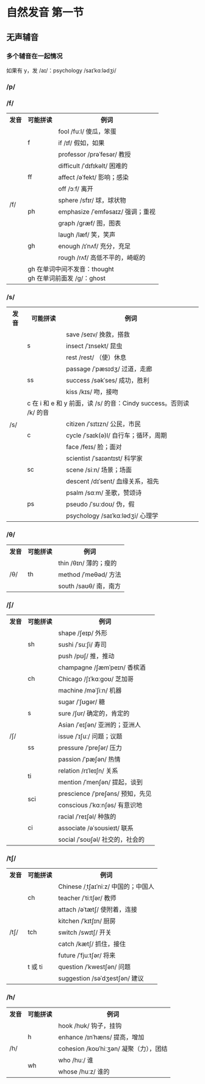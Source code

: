 # 自然发音 第一节

## 无声辅音

### 多个辅音在一起情况

如果有 y，发 /aɪ/：psychology /saɪˈkɑːlədʒi/

### /p/



### /f/

<table>
    <tr>
        <th>发音</th>
        <th>可能拼读</th>
        <th>例词</th>
    </tr>
    <tr>
        <td rowspan="13">/f/</td>
        <td rowspan="3">f</td>
        <td>fool /fuːl/ 傻瓜，笨蛋</td>
    </tr>
    <tr>
        <td>if /ɪf/ 假如，如果</td>
    </tr>
    <tr>
        <td>professor /prəˈfesər/ 教授</td>
    </tr>
    <tr>
        <td rowspan="3">ff</td>
        <td>difficult /ˈdɪfɪkəlt/ 困难的</td>
    </tr>
    <tr>
        <td>affect /əˈfekt/ 影响；感染</td>
    </tr>
    <tr>
        <td>off /ɔːf/ 离开</td>
    </tr>
    <tr>
        <td rowspan="3">ph</td>
        <td>sphere /sfɪr/ 球，球状物</td>
    </tr>
    <tr>
        <td>emphasize /ˈemfəsaɪz/ 强调；重视</td>
    </tr>
    <tr>
        <td>graph /ɡræf/ 图，图表</td>
    </tr>
    <tr>
        <td rowspan="3">gh</td>
        <td>laugh /læf/ 笑，笑声</td>
    </tr>
    <tr>
        <td>enough /ɪˈnʌf/ 充分，充足</td>
    </tr>
    <tr>
        <td>rough /rʌf/ 高低不平的，崎岖的</td>
    </tr>
    <tr>
        <td colspan="2">gh 在单词中间不发音：thought<br>gh 在单词前面发 /g/：ghost</td>
    </tr>
</table>

### /s/

<table>
    <tr>
        <th>发音</th>
        <th>可能拼读</th>
        <th>例词</th>
    </tr>
    <tr>
        <td rowspan="16">/s/</td>
        <td rowspan="3">s</td>
        <td>save /seɪv/ 挽救，搭救</td>
    </tr>
    <tr>
        <td>insect /ˈɪnsekt/ 昆虫</td>
    </tr>
    <tr>
        <td>rest /rest/ （使）休息</td>
    </tr>
    <tr>
        <td rowspan="3">ss</td>
        <td>passage /ˈpæsɪdʒ/ 过道，走廊</td>
    </tr>
    <tr>
        <td>success /səkˈses/ 成功，胜利</td>
    </tr>
    <tr>
        <td>kiss /kɪs/ 吻，接吻</td>
    </tr>
    <tr>
        <td colspan="2">c 在 i 和 e 和 y 前面，读 /s/ 的音：Cindy success。否则读 /k/ 的音</td>
    </tr>
    <tr>
        <td rowspan="3">c</td>
        <td>citizen /ˈsɪtɪzn/ 公民，市民</td>
    </tr>
    <tr>
        <td>cycle /ˈsaɪk(ə)l/ 自行车；循环，周期</td>
    </tr>
    <tr>
        <td>face /feɪs/ 脸；面对</td>
    </tr>
    <tr>
        <td rowspan="3">sc</td>
        <td>scientist /ˈsaɪəntɪst/ 科学家</td>
    </tr>
    <tr>
        <td>scene /siːn/ 场景；场面</td>
    </tr>
    <tr>
        <td>descent /dɪˈsent/ 血缘关系，祖先</td>
    </tr>
    <tr>
        <td rowspan="3">ps</td>
        <td>psalm /sɑːm/ 圣歌，赞颂诗</td>
    </tr>
    <tr>
        <td>pseudo /ˈsuːdoʊ/ 伪，假</td>
    </tr>
    <tr>
        <td>psychology /saɪˈkɑːlədʒi/ 心理学</td>
    </tr>
</table>

### /θ/

<table>
    <tr>
        <th>发音</th>
        <th>可能拼读</th>
        <th>例词</th>
    </tr>
    <tr>
        <td rowspan="3">/θ/</td>
        <td rowspan="3">th</td>
        <td>thin /θɪn/ 薄的；瘦的</td>
    </tr>
    <tr>
        <td>method /ˈmeθəd/ 方法</td>
    </tr>
    <tr>
        <td>south /saʊθ/ 南，南方</td>
    </tr>
</table>

### /ʃ/

<table>
    <tr>
        <th>发音</th>
        <th>可能拼读</th>
        <th>例词</th>
    </tr>
    <tr>
        <td rowspan="19">/ʃ/</td>
        <td rowspan="3">sh</td>
        <td>shape /ʃeɪp/ 外形</td>
    </tr>
    <tr>
        <td>sushi /ˈsuːʃi/ 寿司</td>
    </tr>
    <tr>
        <td>push /pʊʃ/ 推，推动</td>
    </tr>
    <tr>
        <td rowspan="3">ch</td>
        <td>champagne /ʃæmˈpeɪn/ 香槟酒</td>
    </tr>
    <tr>
        <td>Chicago /ʃɪˈkɑːɡoʊ/ 芝加哥</td>
    </tr>
    <tr>
        <td>machine /məˈʃiːn/ 机器</td>
    </tr>
    <tr>
        <td rowspan="3">s</td>
        <td>sugar /ˈʃʊɡər/ 糖</td>
    </tr>
    <tr>
        <td>sure /ʃʊr/ 确定的，肯定的</td>
    </tr>
    <tr>
        <td>Asian /ˈeɪʃən/ 亚洲的；亚洲人</td>
    </tr>
    <tr>
        <td rowspan="3">ss</td>
        <td>issue /ˈɪʃuː/ 问题；议题</td>
    </tr>
    <tr>
        <td>pressure /ˈpreʃər/ 压力</td>
    </tr>
    <tr>
        <td>passion /ˈpæʃən/ 热情</td>
    </tr>
    <tr>
        <td rowspan="2">ti</td>
        <td>relation /rɪˈleɪʃn/ 关系</td>
    </tr>
    <tr>
        <td>mention /ˈmenʃən/ 提起，谈到</td>
    </tr>
    <tr>
        <td rowspan="2">sci</td>
        <td>prescience /ˈpreʃəns/ 预知，先见</td>
    </tr>
    <tr>
        <td>conscious /ˈkɑːnʃəs/ 有意识地</td>
    </tr>
    <tr>
        <td rowspan="3">ci</td>
        <td>racial /ˈreɪʃəl/ 种族的</td>
    </tr>
    <tr>
        <td>associate /əˈsoʊsieɪt/ 联系</td>
    </tr>
    <tr>
        <td>social /ˈsoʊʃəl/ 社交的，社会的</td>
    </tr>
</table>

### /tʃ/

<table>
    <tr>
        <th>发音</th>
        <th>可能拼读</th>
        <th>例词</th>
    </tr>
    <tr>
        <td rowspan="9">/tʃ/</td>
        <td rowspan="3">ch</td>
        <td>Chinese /ˌtʃaɪˈniːz/ 中国的；中国人</td>
    </tr>
    <tr>
        <td>teacher /ˈtiːtʃər/ 教师</td>
    </tr>
    <tr>
        <td>attach /əˈtætʃ/ 使附着，连接</td>
    </tr>
    <tr>
        <td rowspan="3">tch</td>
        <td>kitchen /ˈkɪtʃɪn/ 厨房</td>
    </tr>
    <tr>
        <td>switch /swɪtʃ/ 开关</td>
    </tr>
    <tr>
        <td>catch /kætʃ/ 抓住，接住</td>
    </tr>
    <tr>
        <td rowspan="3">t 或 ti</td>
        <td>future /ˈfjuːtʃər/ 将来</td>
    </tr>
    <tr>
        <td>question /ˈkwestʃən/ 问题</td>
    </tr>
    <tr>
        <td>suggestion /səˈdʒestʃən/ 建议</td>
    </tr>
</table>

### /h/

<table>
    <tr>
        <th>发音</th>
        <th>可能拼读</th>
        <th>例词</th>
    </tr>
    <tr>
        <td rowspan="5">/h/</td>
        <td rowspan="3">h</td>
        <td>hook /hʊk/ 钩子，挂钩</td>
    </tr>
    <tr>
        <td>enhance /ɪnˈhæns/ 提高，增加</td>
    </tr>
    <tr>
        <td>cohesion /koʊˈhiːʒən/ 凝聚（力），团结</td>
    </tr>
    <tr>
        <td rowspan="2">wh</td>
        <td>who /huː/ 谁</td>
    </tr>
    <tr>
        <td>whose /huːz/ 谁的</td>
    </tr>
</table>

